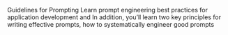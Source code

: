 Guidelines for Prompting 
Learn prompt engineering best practices for application development and In addition, you’ll learn two key principles for writing effective prompts, how to systematically engineer good prompts
